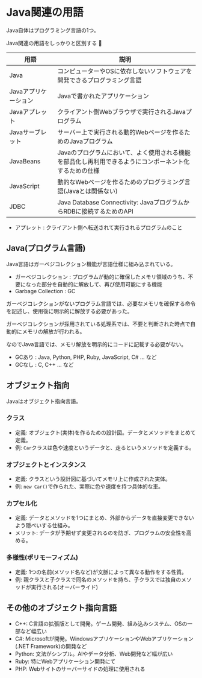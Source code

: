 # Java関連の用語

Java自体はプログラミング言語の1つ。

Java関連の用語をしっかりと区別する :dog:

| 用語                 | 説明                                                                                                   |
|----------------------|--------------------------------------------------------------------------------------------------------|
| Java                 | コンピューターやOSに依存しないソフトウェアを開発できるプログラミング言語                               |
| Javaアプリケーション | Javaで書かれたアプリケーション                                                                         |
| Javaアプレット       | クライアント側Webブラウザで実行されるJavaプログラム                                                    |
| Javaサーブレット     | サーバー上で実行される動的Webページを作るためのJavaプログラム                                          |
| JavaBeans            | Javaのプログラムにおいて、よく使用される機能を部品化し再利用できるようにコンポーネント化するための仕様 |
| JavaScript           | 動的なWebページを作るためのプログラミング言語(Javaとは関係ない)                                        |
| JDBC                 | Java Database Connectivity: JavaプログラムからRDBに接続するためのAPI                                   |

- アプレット : クライアント側へ転送されて実行されるプログラムのこと

## Java(プログラム言語)

Java言語はガーベジコレクション機能が言語仕様に組み込まれている。

- ガーベジコレクション : プログラムが動的に確保したメモリ領域のうち、不要になった部分を自動的に解放して、再び使用可能にする機能
- Garbage Collection : GC

ガーベジコレクションがないプログラム言語では、必要なメモリを確保する命令を記述し、使用後に明示的に解放する必要があった。

ガーベジコレクションが採用されている処理系では、不要と判断された時点で自動的にメモリの解放が行われる。

なのでJava言語では、メモリ解放を明示的にコードに記載する必要がない。

- GCあり : Java, Python, PHP, Ruby, JavaScript, C# ... など
- GCなし : C, C++ ... など

## オブジェクト指向

Javaはオブジェクト指向言語。

### クラス

- 定義: オブジェクト(実体)を作るための設計図。データとメソッドをまとめて定義。
- 例: `Car`クラスは色や速度というデータと、走るというメソッドを定義する。

### オブジェクトとインスタンス

- 定義: クラスという設計図に基づいてメモリ上に作成された実体。
- 例: `new Car()`で作られた、実際に色や速度を持つ具体的な車。

### カプセル化

- 定義: データとメソッドを1つにまとめ、外部からデータを直接変更できないよう隠ぺいする仕組み。
- メリット: データが予期せず変更されるのを防ぎ、プログラムの安全性を高める。

### 多様性(ポリモーフィズム)

- 定義: 1つの名前(メソッド名など)が文脈によって異なる動作をする性質。
- 例: 親クラスと子クラスで同名のメソッドを持ち、子クラスでは独自のメソッドが実行される(オーバーライド)

## その他のオブジェクト指向言語

- C++: C言語の拡張版として開発。ゲーム開発、組み込みシステム、OSの一部など幅広い
- C#: Microsoftが開発。WindowsアプリケーションやWebアプリケーション(.NET Framework)の開発など
- Python: 文法がシンプル。AIやデータ分析、Web開発など幅が広い
- Ruby: 特にWebアプリケーション開発にて
- PHP: Webサイトのサーバーサイドの処理に使用される

